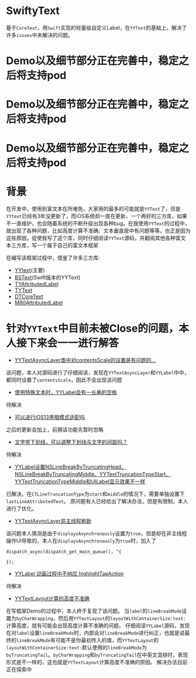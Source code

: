 # SwiftyText
基于`CoreText`，用`Swift`实现的轻量级自定义Label，在`YYText`的基础上，解决了许多`issues`中未解决的问题。

# Demo以及细节部分正在完善中，稳定之后将支持pod
# Demo以及细节部分正在完善中，稳定之后将支持pod
# Demo以及细节部分正在完善中，稳定之后将支持pod

# 背景
在开发中，使用到富文本在所难免，大家用的最多的可能就是`YYText`了，但是`YYtext`已经有3年没更新了，而iOS系统却一直在更新，一个再好的三方库，如果不一直维护，也会随着系统的不断升级出现各种bug。在我使用`YYText`的过程中，就出现了各种问题，比如高度计算不准确、文本垂直居中有问题等等。也正是因为这些原因，促使我写了这个库，同时仔细阅读`YYText`源码，并翻阅其他各种富文本三方库，写一个属于自己的富文本框架

在编写该框架过程中，借鉴了许多三方库:
- [YYtext](https://github.com/ibireme/YYText)(主要)
- [BSText](https://github.com/a1049145827/BSText)(Swift版本的YYText)
- [TYAttributedLabel](https://github.com/12207480/TYAttributedLabel)
- [TYText](https://github.com/12207480/TYText)
- [DTCoreText](https://github.com/Cocoanetics/DTCoreText)
- [M80AttributedLabel](https://github.com/xiangwangfeng/M80AttributedLabel)

# 针对`YYText`中目前未被Close的问题，本人接下来会一一进行解答
- [YYTextAsyncLayer类中对contentsScale的设置是有问题的...](https://github.com/ibireme/YYText/issues/920)

该问题，本人对源码进行了仔细阅读，发现在`YYTextAsyncLayer`和`YYLabel`中中，都同时设置了`contentsScale`，因此不会出现该问题

- [使用特殊文本时，YYLabel会有一长串的空格](https://github.com/ibireme/YYText/issues/915)

待解决

- [可以进行iOS13黑暗模式适配吗](https://github.com/ibireme/YYText/issues/911)

之后的更新会加上，前期该功能先暂时忽略

- [文字带下划线，可以调整下划线与文字的间距吗？](https://github.com/ibireme/YYText/issues/908)

待解决

- [YYLabel设置NSLineBreakByTruncatingHead、NSLineBreakByTruncatingMiddle、YYTextTruncationTypeStart、YYTextTruncationTypeMiddle和UILabel显示效果不一样](https://github.com/ibireme/YYText/issues/907)

已解决。在`CTLineTruncationType`为`start`和`middle`的情况下，需要单独设置下`lastLineAttributedText`。
原问题有人已经给出了解决办法，但是有限制，本人进行了优化。

- [YYTextAsyncLayer非主线程刷新](https://github.com/ibireme/YYText/issues/904)

该问题本人猜测是由于`displaysAsynchronously`设置为`true`，但是却在非主线程操作UI导致的，本人在`displaysAsynchronously`为`true`时，加入了
```
dispatch_async(dispatch_get_main_queue(), ^{

});
```

- [YYLabel 动画过程中不响应 highlightTapAction](https://github.com/ibireme/YYText/issues/901)

待解决

- [YYTextLayout计算的高度不准确](https://github.com/ibireme/YYText/issues/900)

在写框架Demo的过程中，本人终于复现了该问题。
当`label`的`lineBreakMode`设置为`byCharWrapping`，然后用`YYTextLayout`的`layoutWithContainerSize:text:`计算高度，就有可能会出现高度计算不准确的问题。
仔细阅读`YYLabel`源码，发现在对`label`设置`lineBreakMode`时，内部会对`lineBreakMode`进行纠正，也就是说最终的`lineBreakMode`有可能不是你最初传入的值，而`YYTextLayout`的`layoutWithContainerSize:text:`默认使用的`lineBreakMode`为`byTruncatingTail`。`byCharWrapping`和`byTruncatingTail`在中英文混排时，表现形式是不一样的，这也就是`YYTextLayout`计算高度不准确的原因。
解决办法目前正在探索中
